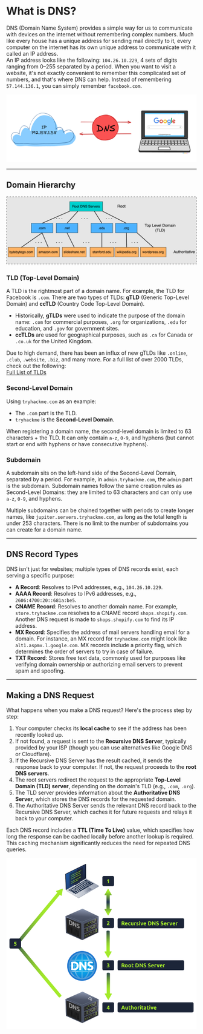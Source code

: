 # What is DNS?

DNS (Domain Name System) provides a simple way for us to communicate with devices on the internet without remembering complex numbers. Much like every house has a unique address for sending mail directly to it, every computer on the internet has its own unique address to communicate with it called an IP address.  
An IP address looks like the following: `104.26.10.229`, 4 sets of digits ranging from 0–255 separated by a period. When you want to visit a website, it's not exactly convenient to remember this complicated set of numbers, and that's where DNS can help. Instead of remembering `57.144.136.1`, you can simply remember `facebook.com`.

![DNS Diagram](./images/dns_diagram.png)

---

## Domain Hierarchy

![Domain Hierarchy](./images/dns_hierarchy.png)

### TLD (Top-Level Domain)
A TLD is the rightmost part of a domain name. For example, the TLD for Facebook is `.com`. There are two types of TLDs: **gTLD** (Generic Top-Level Domain) and **ccTLD** (Country Code Top-Level Domain).  

- Historically, **gTLDs** were used to indicate the purpose of the domain name: `.com` for commercial purposes, `.org` for organizations, `.edu` for education, and `.gov` for government sites.  
- **ccTLDs** are used for geographical purposes, such as `.ca` for Canada or `.co.uk` for the United Kingdom.  

Due to high demand, there has been an influx of new gTLDs like `.online`, `.club`, `.website`, `.biz`, and many more. For a full list of over 2000 TLDs, check out the following:  
[Full List of TLDs](https://data.iana.org/TLD/tlds-alpha-by-domain.txt)

### Second-Level Domain
Using `tryhackme.com` as an example:  
- The `.com` part is the TLD.  
- `tryhackme` is the **Second-Level Domain**.  

When registering a domain name, the second-level domain is limited to 63 characters + the TLD. It can only contain `a-z`, `0-9`, and hyphens (but cannot start or end with hyphens or have consecutive hyphens).

### Subdomain
A subdomain sits on the left-hand side of the Second-Level Domain, separated by a period. For example, in `admin.tryhackme.com`, the `admin` part is the subdomain. Subdomain names follow the same creation rules as Second-Level Domains: they are limited to 63 characters and can only use `a-z`, `0-9`, and hyphens.  

Multiple subdomains can be chained together with periods to create longer names, like `jupiter.servers.tryhackme.com`, as long as the total length is under 253 characters. There is no limit to the number of subdomains you can create for a domain name.

---

## DNS Record Types
DNS isn't just for websites; multiple types of DNS records exist, each serving a specific purpose:

- **A Record**: Resolves to IPv4 addresses, e.g., `104.26.10.229`.  
- **AAAA Record**: Resolves to IPv6 addresses, e.g., `2606:4700:20::681a:be5`.  
- **CNAME Record**: Resolves to another domain name. For example, `store.tryhackme.com` resolves to a CNAME record `shops.shopify.com`. Another DNS request is made to `shops.shopify.com` to find its IP address.  
- **MX Record**: Specifies the address of mail servers handling email for a domain. For instance, an MX record for `tryhackme.com` might look like `alt1.aspmx.l.google.com`. MX records include a priority flag, which determines the order of servers to try in case of failure.  
- **TXT Record**: Stores free text data, commonly used for purposes like verifying domain ownership or authorizing email servers to prevent spam and spoofing.

---

## Making a DNS Request

What happens when you make a DNS request? Here's the process step by step:

1. Your computer checks its **local cache** to see if the address has been recently looked up.  
2. If not found, a request is sent to the **Recursive DNS Server**, typically provided by your ISP (though you can use alternatives like Google DNS or Cloudflare).  
3. If the Recursive DNS Server has the result cached, it sends the response back to your computer. If not, the request proceeds to the **root DNS servers**.  
4. The root servers redirect the request to the appropriate **Top-Level Domain (TLD) server**, depending on the domain's TLD (e.g., `.com`, `.org`).  
5. The TLD server provides information about the **Authoritative DNS Server**, which stores the DNS records for the requested domain.  
6. The Authoritative DNS Server sends the relevant DNS record back to the Recursive DNS Server, which caches it for future requests and relays it back to your computer.

Each DNS record includes a **TTL (Time To Live)** value, which specifies how long the response can be cached locally before another lookup is required. This caching mechanism significantly reduces the need for repeated DNS queries.  

![DNS Request](./images/dns_request.png)
